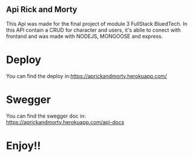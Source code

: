 ## Api Rick and Morty

This Api was made for the final project of module 3 FullStack BluedTech.
In this API contain a CRUD for character and users, it's ablle to conect with frontand and was made with NODEJS, MONGOOSE and express.

# Deploy

You can find the deploy in:https://aprickandmorty.herokuapp.com/

# Swegger

You can find the swegger doc in: https://aprickandmorty.herokuapp.com/api-docs

# Enjoy!!
